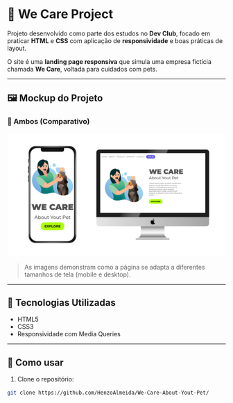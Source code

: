 # 💙 We Care Project

Projeto desenvolvido como parte dos estudos no **Dev Club**, focado em praticar **HTML** e **CSS** com aplicação de **responsividade** e boas práticas de layout.

O site é uma **landing page responsiva** que simula uma empresa fictícia chamada **We Care**, voltada para cuidados com pets.

---

## 🖼️ Mockup do Projeto

### 🧩 Ambos (Comparativo)
<img src="https://github.com/HenzoAlmeida/We-Care-About-Yout-Pet/blob/main/IMG/WE-CARE-MOCKUP-AMBOS.png?raw=true" alt="Mockup Ambos" width="600"/>

> As imagens demonstram como a página se adapta a diferentes tamanhos de tela (mobile e desktop).

---

## 🔧 Tecnologias Utilizadas

- HTML5  
- CSS3  
- Responsividade com Media Queries

---

## 📂 Como usar

1. Clone o repositório:
```bash
git clone https://github.com/HenzoAlmeida/We-Care-About-Yout-Pet/

